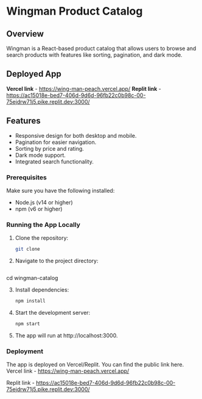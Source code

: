 # Wingman Product Catalog

## Overview
Wingman is a React-based product catalog that allows users to browse and search products with features like sorting, pagination, and dark mode.

## Deployed App
**Vercel link** - https://wing-man-peach.vercel.app/
**Replit link** - https://ac15018e-bed7-406d-9d6d-96fb22c0b98c-00-75ejdrw71j5.pike.replit.dev:3000/

## Features
- Responsive design for both desktop and mobile.
- Pagination for easier navigation.
- Sorting by price and rating.
- Dark mode support.
- Integrated search functionality.



### Prerequisites
Make sure you have the following installed:
- Node.js (v14 or higher)
- npm (v6 or higher)

### Running the App Locally
1. Clone the repository:
   ```bash
   git clone 

2. Navigate to the project directory:
   ```bash
cd wingman-catalog


3. Install dependencies:
   ```bash
   npm install


4. Start the development server:
   ```bash
   npm start


5. The app will run at http://localhost:3000.

### Deployment
The app is deployed on Vercel/Replit. You can find the public link here.
Vercel link - https://wing-man-peach.vercel.app/


Replit link - https://ac15018e-bed7-406d-9d6d-96fb22c0b98c-00-75ejdrw71j5.pike.replit.dev:3000/